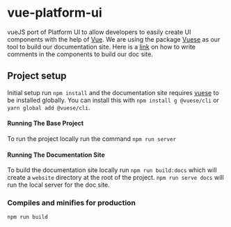 # vue-platform-ui
vueJS port of Platform UI to allow developers to easily create UI components with the help of [Vue](https://vuejs.org/).
We are using the package [Vuese](https://github.com/vuese/vuese) as our tool to build our documentation site. Here is a [link](https://vuese.org/cli/#writing-documentation-for-your-component) on how to write comments in the components to build our doc site.
## Project setup
Initial setup run `npm install` and the documentation site requires [vuese](https://vuese.org/) to be installed globally. You can install this with `npm install g @vuese/cli` or `yarn global add @vuese/cli`. 

#### Running The Base Project
To run the project locally run the command `npm run server`

#### Running The Documentation Site
To build the documentation site locally run `npm run build:docs` which will create a `website` directory at the root of the project. `npm run serve docs` will run the local server for the doc site.

### Compiles and minifies for production
```
npm run build
```

